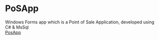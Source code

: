 # PoSApp
Windows Forms app which is a Point of Sale Application, developed using C# &amp; MsSql
<br />
<a href="https://ergintiravoglu.github.io/PoSApp/PoSApp.Desktop/bin/publish/Publish.html" target="_blank">PosApp</a>
 

